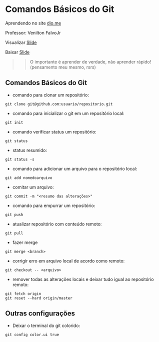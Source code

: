 # Comandos Básicos do Git

Aprendendo no site [dio.me](https://dio.me)

Professor: Venilton FalvoJr

Visualizar [Slide](https://drive.google.com/file/d/1IZu0qohv1JOmxjEra1lknDiiStU68bl4/view)

Baixar [Slide](https://github.com/elizeubarbosaabreu/aulagithub/raw/09da4ee99f8783482b34eb9c405ab5b1a6b01790/Apostila.pptx)
>> O importante é aprender de verdade, não aprender rápido! (pensamento meu mesmo, rsrs)
## Comandos Básicos do Git

- comando para clonar um repositório:
~~~
git clone git@github.com:usuario/repositorio.git
~~~
- comando para inicializar o git em um repositório local:
~~~
git init
~~~
- comando verificar status um repositório:
~~~
git status
~~~
- status resumido:
~~~
git status -s
~~~
- comando para adicionar um arquivo para o repositório local:
~~~
git add nomedoarquivo
~~~
- comitar um arquivo:
~~~
git commit -m "<resumo das alterações>"
~~~
- comando para empurrar um repositório:
~~~
git push
~~~
- atualizar repositório com conteúdo remoto:
~~~
git pull
~~~
- fazer merge
~~~
git merge <branch>
~~~
- corrigir erro em arquivo local de acordo como remoto:
~~~
git checkout -- <arquivo>
~~~
- remover todas as alterações locais e deixar tudo igual ao repositório remoto:
~~~
git fetch origin
git reset --hard origin/master
~~~

## Outras configurações

- Deixar o terminal do git colorido:
~~~
git config color.ui true
~~~

